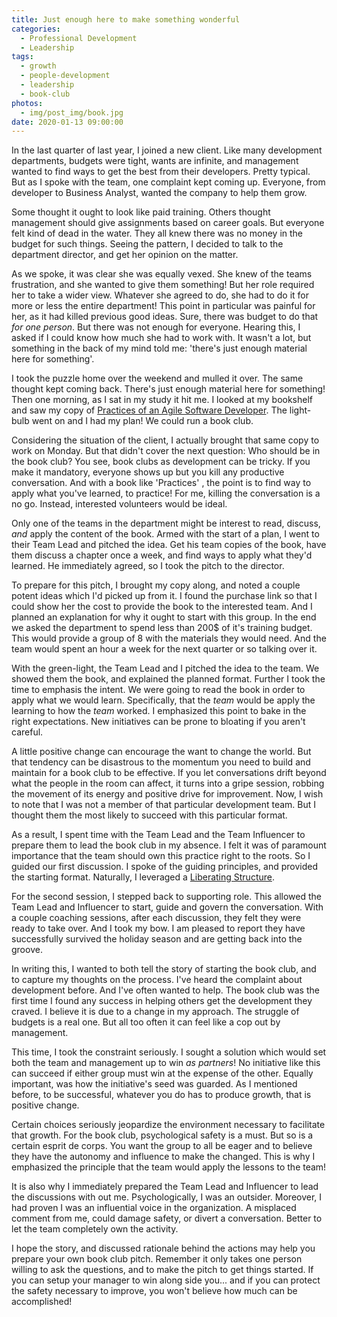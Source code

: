 ```yaml
---
title: Just enough here to make something wonderful
categories:
  - Professional Development
  - Leadership
tags:
  - growth
  - people-development
  - leadership
  - book-club
photos:
  - img/post_img/book.jpg
date: 2020-01-13 09:00:00
---
```

In the last quarter of last year, I joined a new client. Like many development departments, budgets were tight, wants are infinite, and management wanted to find ways to get the best from their developers. Pretty typical. But as I spoke with the team, one complaint kept coming up. Everyone, from developer to Business Analyst, wanted the company to help them grow.

Some thought it ought to look like paid training. Others thought management should give assignments based on career goals. But everyone felt kind of dead in the water. They all knew there was no money in the budget for such things. Seeing the pattern, I decided to talk to the department director, and get her opinion on the matter.

As we spoke, it was clear she was equally vexed. She knew of the teams frustration, and she wanted to give them something! But her role required her to take a wider view. Whatever she agreed to do, she had to do it for more or less the entire department! This point in particular was painful for her, as it had killed previous good ideas. Sure, there was budget to do that _for one person_. But there was not enough for everyone. Hearing this, I asked if I could know how much she had to work with. It wasn't a lot, but something in the back of my mind told me: 'there's just enough material here for something'.

I took the puzzle home over the weekend and mulled it over. The same thought kept coming back. There's just enough material here for something! Then one morning, as I sat in my study it hit me. I looked at my bookshelf and saw my copy of [Practices of an Agile Software Developer](https://www.amazon.com/Practices-Agile-Developer-Pragmatic-Bookshelf/dp/097451408X/ref=sr_1_1?crid=1VOHTORXRR7PY&keywords=practices+of+an+agile+developer&qid=1578861882&sprefix=practices+of+an+agile+deve%2Caps%2C173&sr=8-1). The light-bulb went on and I had my plan! We could run a book club.

Considering the situation of the client, I actually brought that same copy to work on Monday. But that didn't cover the next question: Who should be in the book club? You see, book clubs as development can be tricky. If you make it mandatory, everyone shows up but you kill any productive conversation. And with a book like 'Practices' , the point is to find way to apply what you've learned, to practice! For me, killing the conversation is a no go. Instead, interested volunteers would be ideal.

Only one of the teams in the department might be interest to read, discuss, _and_ apply the content of the book. Armed with the start of a plan, I went to their Team Lead and pitched the idea. Get his team copies of the book, have them discuss a chapter once a week, and find ways to apply what they'd learned. He immediately agreed, so I took the pitch to the director.

To prepare for this pitch, I brought my copy along, and noted a couple potent ideas which I'd picked up from it. I found the purchase link so that I could show her the cost to provide the book to the interested team. And I planned an explanation for why it ought to start with this group.  In the end we asked the department to spend less than 200$ of it's training budget. This would provide a group of 8 with the materials they would need. And the team would spent an hour a week for the next quarter or so talking over it. 

With the green-light, the Team Lead and I pitched the idea to the team.
We showed them the book, and explained the planned format. Further I took the time to emphasis the intent. We were going to read the book in order to apply what we would learn. Specifically, that the _team_ would be apply the learning to how the _team_ worked. I emphasized this point to bake in the right expectations. New initiatives can be prone to bloating if you aren't careful.

A little positive change can encourage the want to change the world. But that tendency can be disastrous to the momentum you need to build and maintain for a book club to be effective. If you let conversations drift beyond what the people in the room can affect, it turns into a gripe session, robbing the movement of its energy and positive drive for improvement. Now, I wish to note that I was not a member of that particular development team. But I thought them the most likely to succeed with this particular format.

As a result, I spent time with the Team Lead and the Team Influencer to prepare them to lead the book club in my absence. I felt it was of paramount importance that the team should own this practice right to the roots. So I guided our first discussion. I spoke of the guiding principles, and provided the starting format. Naturally, I leveraged a [Liberating Structure](http://www.liberatingstructures.com/17-conversation-cafe/).

For the second session, I stepped back to supporting role. This allowed the Team Lead and Influencer to start, guide and govern the conversation. With a couple coaching sessions, after each discussion, they felt they were ready to take over. And I took my bow. I am pleased to report they have successfully survived the holiday season and are getting back into the groove.

In writing this, I wanted to both tell the story of starting the book club, and to capture my thoughts on the process. I've heard the complaint about development before. And I've often wanted to help. The book club was the first time I found any success in helping others get the development they craved. I believe it is due to a change in my approach. The struggle of budgets is a real one. But all too often it can feel like a cop out by management.

This time, I took the constraint seriously. I sought a solution which would set both the team and management up to win _as partners_! No initiative like this can succeed if either group must win at the expense of the other. Equally important, was how the initiative's seed was guarded. As I mentioned before, to be successful, whatever you do has to produce growth, that is positive change.

Certain choices seriously jeopardize the environment necessary to facilitate that growth. For the book club, psychological safety is a must. But so is a certain esprit de corps. You want the group to all be eager and to believe they have the autonomy and influence to make the changed. This is why I emphasized the principle that the team would apply the lessons to the team!

It is also why I immediately prepared the Team Lead and Influencer to lead the discussions with out me.  Psychologically, I was an outsider. Moreover, I had proven I was an influential voice in the organization. A misplaced comment from me, could damage safety, or divert a conversation. Better to let the team completely own the activity.

I hope the story, and discussed rationale behind the actions may help you prepare your own book club pitch. Remember it only takes one person willing to ask the questions, and to make the pitch to get things started. If you can setup your manager to win along side you... and if you can protect the safety necessary to improve, you won't believe how much can be accomplished!
